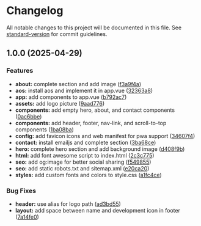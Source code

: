 # Changelog

All notable changes to this project will be documented in this file. See [standard-version](https://github.com/conventional-changelog/standard-version) for commit guidelines.

## 1.0.0 (2025-04-29)


### Features

* **about:** complete section and add image ([f3a9f4a](https://github.com/federicogildemuro/pintores-mdp/commit/f3a9f4a2f89c3aa82eee8246f5fda94a085b9630))
* **aos:** install aos and implement it in app.vue ([32363a8](https://github.com/federicogildemuro/pintores-mdp/commit/32363a8e25f9253577551413b2b5c26630a7c6ac))
* **app:** add components to app.vue ([b792ac7](https://github.com/federicogildemuro/pintores-mdp/commit/b792ac78180a230b98fc3ef66f5e49f238d15fba))
* **assets:** add logo picture ([9aad776](https://github.com/federicogildemuro/pintores-mdp/commit/9aad776c90a1c99d69901278b8fe95d757259117))
* **components:** add empty hero, about, and contact components ([0ac6bbe](https://github.com/federicogildemuro/pintores-mdp/commit/0ac6bbe23ae3ce59aa7bbed758086b1f73f2f67b))
* **components:** add header, footer, nav-link, and scroll-to-top components ([1ba08ba](https://github.com/federicogildemuro/pintores-mdp/commit/1ba08ba51d9667c0044d03e74859be444386da9c))
* **config:** add favicon icons and web manifest for pwa support ([34607f4](https://github.com/federicogildemuro/pintores-mdp/commit/34607f427783c60c7dcf94904b420de797f99199))
* **contact:** install emailjs and complete section ([3ba68ce](https://github.com/federicogildemuro/pintores-mdp/commit/3ba68cecb495f39e9d7727d2bf65846745541466))
* **hero:** complete hero section and add background image ([d408f9b](https://github.com/federicogildemuro/pintores-mdp/commit/d408f9bb7eec3361ce04b263de189a9779d2586c))
* **html:** add font awesome script to index.html ([2c3c775](https://github.com/federicogildemuro/pintores-mdp/commit/2c3c77567da604d166b8d3c24d4f3b68ca30a4e9))
* **seo:** add og:image for better social sharing ([f549855](https://github.com/federicogildemuro/pintores-mdp/commit/f549855f4a21233f9c3ec91e7803ff84010cc053))
* **seo:** add static robots.txt and sitemap.xml ([e20ca20](https://github.com/federicogildemuro/pintores-mdp/commit/e20ca202c6281a25316c75ad958b0898b0d62a2c))
* **styles:** add custom fonts and colors to style.css ([a1fc4ce](https://github.com/federicogildemuro/pintores-mdp/commit/a1fc4ce65b8e2ddffab1fa18738a4fb65e5ac8fc))


### Bug Fixes

* **header:** use alias for logo path ([ad3bd55](https://github.com/federicogildemuro/pintores-mdp/commit/ad3bd554586d0d582e7dcda6a490ab9a48c3ef4f))
* **layout:** add space between name and development icon in footer ([7a14fe0](https://github.com/federicogildemuro/pintores-mdp/commit/7a14fe0604e9cadf488bbdcecb898d047ae673fe))
